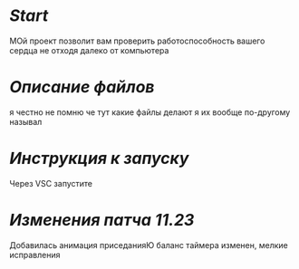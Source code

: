 # *Start*
МОй проект позволит вам проверить работоспособность вашего сердца не отходя далеко от компьютера

# *Описание файлов*
я честно не помню че тут какие файлы делают я их вообще по-другому называл

# *Инструкция к запуску*

Через VSC запустите 

# *Изменения патча 11.23*

Добавилась анимация приседанияЮ баланс таймера изменен, мелкие исправления

